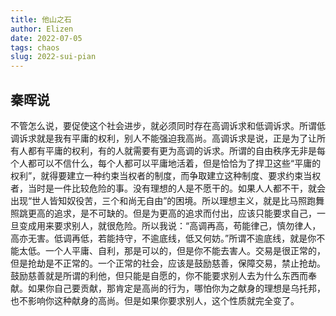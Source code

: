 ```yaml
--- 
title: 他山之石
author: Elizen
date: 2022-07-05
tags: chaos
slug: 2022-sui-pian
---
```


## 秦晖说

不管怎么说，要促使这个社会进步，就必须同时存在高调诉求和低调诉求。所谓低调诉求就是我有平庸的权利，别人不能强迫我高尚。高调诉求是说，正是为了让所有人都有平庸的权利，有的人就需要有更为高调的诉求。所谓的自由秩序无非是每个人都可以不信什么，每个人都可以平庸地活着，但是恰恰为了捍卫这些“平庸的权利”，就得要建立一种约束当权者的制度，而争取建立这种制度、要求约束当权者，当时是一件比较危险的事。没有理想的人是不愿干的。如果人人都不干，就会出现“世人皆知奴役苦，三个和尚无自由”的困境。所以理想主义，就是比马照跑舞照跳更高的追求，是不可缺的。但是为更高的追求而付出，应该只能要求自己，一旦变成用来要求别人，就很危险。所以我说：“高调再高，苟能律己，慎勿律人，高亦无害。低调再低，若能持守，不逾底线，低又何妨。”所谓不逾底线，就是你不能太低。一个人平庸、自利，那是可以的，但是你不能去害人。交易是很正常的，但是抢劫是不正常的。一个正常的社会，应该是鼓励慈善，保障交易，禁止抢劫。鼓励慈善就是所谓的利他，但只能是自愿的，你不能要求别人去为什么东西而奉献。如果你自己要贡献，那肯定是高尚的行为，哪怕你为之献身的理想是乌托邦，也不影响你这种献身的高尚。但是如果你要求别人，这个性质就完全变了。